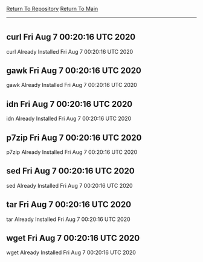 [Return To Repository](https://github.com/deathbybandaid/piholeparser/)
[Return To Main](https://github.com/deathbybandaid/piholeparser/blob/master/RecentRunLogs/Mainlog.md)
____________________________________
# 
## curl Fri Aug  7 00:20:16 UTC 2020
curl Already Installed Fri Aug  7 00:20:16 UTC 2020
## gawk Fri Aug  7 00:20:16 UTC 2020
gawk Already Installed Fri Aug  7 00:20:16 UTC 2020
## idn Fri Aug  7 00:20:16 UTC 2020
idn Already Installed Fri Aug  7 00:20:16 UTC 2020
## p7zip Fri Aug  7 00:20:16 UTC 2020
p7zip Already Installed Fri Aug  7 00:20:16 UTC 2020
## sed Fri Aug  7 00:20:16 UTC 2020
sed Already Installed Fri Aug  7 00:20:16 UTC 2020
## tar Fri Aug  7 00:20:16 UTC 2020
tar Already Installed Fri Aug  7 00:20:16 UTC 2020
## wget Fri Aug  7 00:20:16 UTC 2020
wget Already Installed Fri Aug  7 00:20:16 UTC 2020

